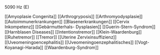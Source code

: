 5090 Hz (E)

[[Amyoplasie Congenita]]
[[Arthrogryposis]]
[[Arthromyodysplasie]]
[[Autoimmunerkrankungen]]
[[Blasenerkrankungen]]
[[Cervix Inkompetenz]]
[[Gebärmutterhals- Dysplasien]]
[[Guerin-Stern-Syndrom]]
[[Harnblasen Diseases]]
[[Intentionstremor]]
[[Klein-Waardenburg]]
[[Ruhetremor]]
[[Tremor]]
[[Uterine Zervixinsuffizienz]]
[[Uveomeningoencephalitis]]
[[Uveomeningoenzephalitisches]]
[[Vogt-Koyanagi-Harada]]
[[Waardenburg-Syndrom]]